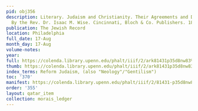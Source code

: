 ```yaml
---
pid: obj356
description: Literary. Judaism and Christianity. Their Agreements and Disagreements.
  By the Rev. Dr. Isaac M. Wise. Cincinnati, Bloch & Co. Publishers. 1883.
publication: The Jewish Record
location: Philadelphia
full_date: 17-Aug
month_day: 17-Aug
volume-notes:
year:
full: https://colenda.library.upenn.edu/phalt/iiif/2/ark81431p35d8nw83%2FSHA256E-s7946388--96c9e4cc2513b0a3b9f802791dc1849e5203438ac5b13d80fc7af0c61a17615a.jpeg/full/3500,/0/default.jpg
thumb: https://colenda.library.upenn.edu/phalt/iiif/2/ark81431p35d8nw83%2FSHA256E-s7946388--96c9e4cc2513b0a3b9f802791dc1849e5203438ac5b13d80fc7af0c61a17615a.jpeg/full/!200,200/0/default.jpg
index_terms: Reform Judaism, (also "Neology"/"Gentilism")
toc: '370'
manifest: https://colenda.library.upenn.edu/phalt/iiif/2/81431-p35d8nw83/manifest
order: '355'
layout: qatar_item
collection: morais_ledger
---
```

